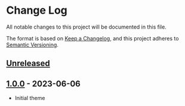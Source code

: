 # Change Log

All notable changes to this project will be documented in this file.

The format is based on [Keep a Changelog](https://keepachangelog.com/en/1.0.0/),
and this project adheres to [Semantic Versioning](https://semver.org/spec/v2.0.0.html).

## [Unreleased]

## [1.0.0] - 2023-06-06

- Initial theme

[unreleased]: https://github.com/Sophtli/aesthetic/compare/v1.0.0...HEAD
[1.0.0]: https://github.com/Sophtli/aesthetic/releases/tag/v1.0.0
